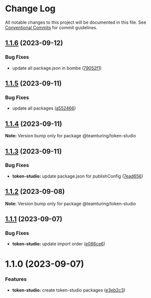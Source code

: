 # Change Log

All notable changes to this project will be documented in this file.
See [Conventional Commits](https://conventionalcommits.org) for commit guidelines.

## [1.1.6](https://github.com/weareteamturing/bombe/compare/@teamturing/token-studio@1.1.5...@teamturing/token-studio@1.1.6) (2023-09-12)

### Bug Fixes

- update all package.json in bombe ([79052f1](https://github.com/weareteamturing/bombe/commit/79052f13406a1bd8baf4660b475755835bda8daf))

## [1.1.5](https://github.com/weareteamturing/bombe/compare/@teamturing/token-studio@1.1.4...@teamturing/token-studio@1.1.5) (2023-09-11)

### Bug Fixes

- update all packages ([a552466](https://github.com/weareteamturing/bombe/commit/a552466e5d12adb1b3b7ead61817aa7f94ea762c))

## [1.1.4](https://github.com/weareteamturing/bombe/compare/@teamturing/token-studio@1.1.3...@teamturing/token-studio@1.1.4) (2023-09-11)

**Note:** Version bump only for package @teamturing/token-studio

## [1.1.3](https://github.com/weareteamturing/bombe/compare/@teamturing/token-studio@1.1.2...@teamturing/token-studio@1.1.3) (2023-09-11)

### Bug Fixes

- **token-studio:** update package.json for publishConfig ([7ead656](https://github.com/weareteamturing/bombe/commit/7ead65601f20fb539082c2422e9cdbdff6519908))

## [1.1.2](https://github.com/weareteamturing/bombe/compare/@teamturing/token-studio@1.1.1...@teamturing/token-studio@1.1.2) (2023-09-08)

**Note:** Version bump only for package @teamturing/token-studio

## [1.1.1](https://github.com/weareteamturing/bombe/compare/@teamturing/token-studio@1.1.0...@teamturing/token-studio@1.1.1) (2023-09-07)

### Bug Fixes

- **token-studio:** update import order ([e086ce6](https://github.com/weareteamturing/bombe/commit/e086ce60f45d0e710e04a8e4f0ff794099929f43))

# 1.1.0 (2023-09-07)

### Features

- **token-studio:** create token-studio packages ([e3eb2c3](https://github.com/weareteamturing/bombe/commit/e3eb2c398efc3f5e53f389f10466a9ff0fbfcab7))
